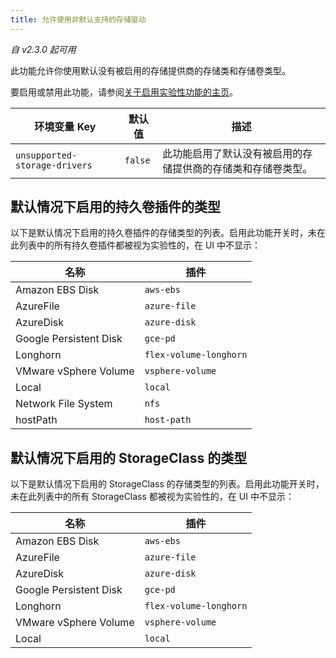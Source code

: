 ```yaml
---
title: 允许使用非默认支持的存储驱动
---
```


_自 v2.3.0 起可用_

此功能允许你使用默认没有被启用的存储提供商的存储类和存储卷类型。

要启用或禁用此功能，请参阅[关于启用实验性功能的主页](/docs/installation/options/feature-flags/_index)。

| 环境变量 Key                  | 默认值  | 描述                                                         |
| ----------------------------- | ------- | ------------------------------------------------------------ |
| `unsupported-storage-drivers` | `false` | 此功能启用了默认没有被启用的存储提供商的存储类和存储卷类型。 |

## 默认情况下启用的持久卷插件的类型

以下是默认情况下启用的持久卷插件的存储类型的列表。启用此功能开关时，未在此列表中的所有持久卷插件都被视为实验性的，在 UI 中不显示：

| 名称                   | 插件                   |
| ---------------------- | ---------------------- |
| Amazon EBS Disk        | `aws-ebs`              |
| AzureFile              | `azure-file`           |
| AzureDisk              | `azure-disk`           |
| Google Persistent Disk | `gce-pd`               |
| Longhorn               | `flex-volume-longhorn` |
| VMware vSphere Volume  | `vsphere-volume`       |
| Local                  | `local`                |
| Network File System    | `nfs`                  |
| hostPath               | `host-path`            |

## 默认情况下启用的 StorageClass 的类型

以下是默认情况下启用的 StorageClass 的存储类型的列表。启用此功能开关时，未在此列表中的所有 StorageClass 都被视为实验性的，在 UI 中不显示：

| 名称                   | 插件                   |
| ---------------------- | ---------------------- |
| Amazon EBS Disk        | `aws-ebs`              |
| AzureFile              | `azure-file`           |
| AzureDisk              | `azure-disk`           |
| Google Persistent Disk | `gce-pd`               |
| Longhorn               | `flex-volume-longhorn` |
| VMware vSphere Volume  | `vsphere-volume`       |
| Local                  | `local`                |
